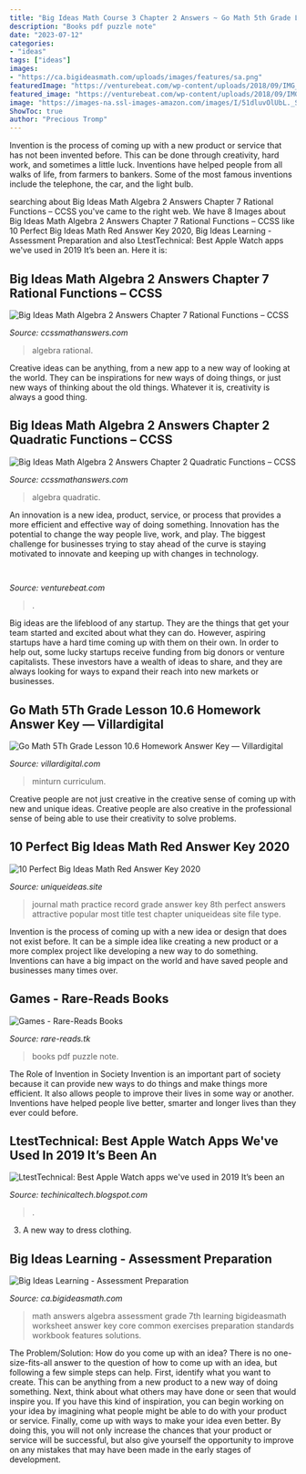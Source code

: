 ```yaml
---
title: "Big Ideas Math Course 3 Chapter 2 Answers ~ Go Math 5th Grade Lesson 10.6 Homework Answer Key — Villardigital"
description: "Books pdf puzzle note"
date: "2023-07-12"
categories:
- "ideas"
tags: ["ideas"]
images:
- "https://ca.bigideasmath.com/uploads/images/features/sa.png"
featuredImage: "https://venturebeat.com/wp-content/uploads/2018/09/IMG_20180903_102707-1.jpg?w=757"
featured_image: "https://venturebeat.com/wp-content/uploads/2018/09/IMG_20180903_102707-1.jpg?w=757"
image: "https://images-na.ssl-images-amazon.com/images/I/51dluvOlUbL._SX321_BO1,204,203,200_.jpg"
ShowToc: true
author: "Precious Tromp"
---
```



Invention is the process of coming up with a new product or service that has not been invented before. This can be done through creativity, hard work, and sometimes a little luck. Inventions have helped people from all walks of life, from farmers to bankers. Some of the most famous inventions include the telephone, the car, and the light bulb.

	

		
searching about Big Ideas Math Algebra 2 Answers Chapter 7 Rational Functions – CCSS you've came to the right web. We have 8 Images about Big Ideas Math Algebra 2 Answers Chapter 7 Rational Functions – CCSS like 10 Perfect Big Ideas Math Red Answer Key 2020, Big Ideas Learning - Assessment Preparation and also LtestTechnical: Best Apple Watch apps we&#039;ve used in 2019 It’s been an. Here it is:
		
    
## Big Ideas Math Algebra 2 Answers Chapter 7 Rational Functions – CCSS

<img loading=lazy src="https://ccssmathanswers.com/wp-content/uploads/2021/02/Big-Ideas-Math-Answers-Algebra-2-Chapter-7-Rational-Functions-7.5-a-21.png" onerror="this.onerror=null;this.src='https://tse1.mm.bing.net/th?id=OIP.dss3Ipjw0Bai6ootXMhywwAAAA&amp;pid=15.1';" alt="Big Ideas Math Algebra 2 Answers Chapter 7 Rational Functions – CCSS">

_Source: ccssmathanswers.com_

>algebra rational. 

	

Creative ideas can be anything, from a new app to a new way of looking at the world. They can be inspirations for new ways of doing things, or just new ways of thinking about the old things. Whatever it is, creativity is always a good thing.

    
## Big Ideas Math Algebra 2 Answers Chapter 2 Quadratic Functions – CCSS

<img loading=lazy src="https://ccssmathanswers.com/wp-content/uploads/2021/02/Big-Ideas-Math-Algebra-2-Answers-Chapter-2-Quadratic-Functions-2.1-Question-45.1-300x231.png" onerror="this.onerror=null;this.src='https://tse4.mm.bing.net/th?id=OIP.F_rp8XCAb3D-P40vCqTiCwAAAA&amp;pid=15.1';" alt="Big Ideas Math Algebra 2 Answers Chapter 2 Quadratic Functions – CCSS">

_Source: ccssmathanswers.com_

>algebra quadratic. 

	

An innovation is a new idea, product, service, or process that provides a more efficient and effective way of doing something. Innovation has the potential to change the way people live, work, and play. The biggest challenge for businesses trying to stay ahead of the curve is staying motivated to innovate and keeping up with changes in technology.

    
## 

<img loading=lazy src="https://venturebeat.com/wp-content/uploads/2018/09/IMG_20180903_102707-1.jpg?w=757" onerror="this.onerror=null;this.src='https://tse3.mm.bing.net/th?id=OIP.Dnhhdm2edEw4m6F1HTB_ZgHaF3&amp;pid=15.1';" alt="">

_Source: venturebeat.com_

>. 

	

Big ideas are the lifeblood of any startup. They are the things that get your team started and excited about what they can do. However, aspiring startups have a hard time coming up with them on their own. In order to help out, some lucky startups receive funding from big donors or venture capitalists. These investors have a wealth of ideas to share, and they are always looking for ways to expand their reach into new markets or businesses.

    
## Go Math 5Th Grade Lesson 10.6 Homework Answer Key — Villardigital

<img loading=lazy src="https://i0.wp.com/minturn.files.wordpress.com/2015/03/img_0277.jpg?w=604" onerror="this.onerror=null;this.src='https://tse2.mm.bing.net/th?id=OIP.2GeVzC2NpWH0ffvvW3Ob9AHaJ3&amp;pid=15.1';" alt="Go Math 5Th Grade Lesson 10.6 Homework Answer Key — Villardigital">

_Source: villardigital.com_

>minturn curriculum. 

	

Creative people are not just creative in the creative sense of coming up with new and unique ideas. Creative people are also creative in the professional sense of being able to use their creativity to solve problems.

    
## 10 Perfect Big Ideas Math Red Answer Key 2020

<img loading=lazy src="https://www.uniqueideas.site/wp-content/uploads/record-and-practice-journal-youtube-2.jpg" onerror="this.onerror=null;this.src='https://tse1.mm.bing.net/th?id=OIP.Boxd9-6v23Jis4f7qyDRQQHaD0&amp;pid=15.1';" alt="10 Perfect Big Ideas Math Red Answer Key 2020">

_Source: uniqueideas.site_

>journal math practice record grade answer key 8th perfect answers attractive popular most title test chapter uniqueideas site file type. 

	

Invention is the process of coming up with a new idea or design that does not exist before. It can be a simple idea like creating a new product or a more complex project like developing a new way to do something. Inventions can have a big impact on the world and have saved people and businesses many times over.

    
## Games - Rare-Reads Books

<img loading=lazy src="https://images-na.ssl-images-amazon.com/images/I/51dluvOlUbL._SX321_BO1,204,203,200_.jpg" onerror="this.onerror=null;this.src='https://tse2.mm.bing.net/th?id=OIP.LU3l-FNwu3to6Epn0W6iKgAAAA&amp;pid=15.1';" alt="Games - Rare-Reads Books">

_Source: rare-reads.tk_

>books pdf puzzle note. 

	

The Role of Invention in Society
Invention is an important part of society because it can provide new ways to do things and make things more efficient. It also allows people to improve their lives in some way or another. Inventions have helped people live better, smarter and longer lives than they ever could before.

    
## LtestTechnical: Best Apple Watch Apps We&#039;ve Used In 2019 It’s Been An

<img loading=lazy src="https://lh5.googleusercontent.com/proxy/ySrKQaYjS9gyxh2LConac_MYYrkvyv99GhyQxVgDM9BghxFyJWdhKaaCnlq7_YRFvAjaE0W3Xm9NYb787dQylNm0D_PfdJZh3_w3sNhGYA=w1200-h630-p-k-no-nu" onerror="this.onerror=null;this.src='https://tse1.mm.bing.net/th?id=OIP.RpA6hGS32hc2VIVNEvtmXwHaEK&amp;pid=15.1';" alt="LtestTechnical: Best Apple Watch apps we&#039;ve used in 2019 It’s been an">

_Source: techinicaltech.blogspot.com_

>. 

	

3. A new way to dress clothing.

    
## Big Ideas Learning - Assessment Preparation

<img loading=lazy src="https://ca.bigideasmath.com/uploads/images/features/sa.png" onerror="this.onerror=null;this.src='https://tse2.mm.bing.net/th?id=OIP.Y9GefXIclw8GqGgkpJgGxQAAAA&amp;pid=15.1';" alt="Big Ideas Learning - Assessment Preparation">

_Source: ca.bigideasmath.com_

>math answers algebra assessment grade 7th learning bigideasmath worksheet answer key core common exercises preparation standards workbook features solutions. 

	

The Problem/Solution: How do you come up with an idea?
There is no one-size-fits-all answer to the question of how to come up with an idea, but following a few simple steps can help. First, identify what you want to create. This can be anything from a new product to a new way of doing something. Next, think about what others may have done or seen that would inspire you. If you have this kind of inspiration, you can begin working on your idea by imagining what people might be able to do with your product or service. Finally, come up with ways to make your idea even better. By doing this, you will not only increase the chances that your product or service will be successful, but also give yourself the opportunity to improve on any mistakes that may have been made in the early stages of development.

